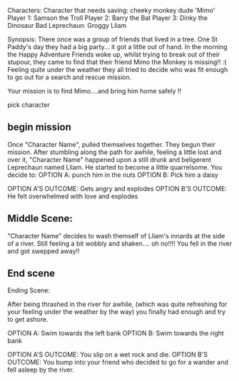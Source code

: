 Characters:
    Character that needs saving: cheeky monkey dude 'Mimo'
    Player 1: Samson the Troll
    Player 2: Barry the Bat
    Player 3:  Dinky the Dinosaur
    Bad Leprechaun: Groggy Lliam

Synopsis: There once was a group of friends that lived in a tree. One St Paddy's day they had a big party... it got a little out of hand.
In the morning the Happy Adventure Friends woke up, whilst trying to break out of their stupour, they came to find that their friend Mimo the Monkey is missing!! :( Feeling quite under the weather they all tried to decide who was fit enough to go out for a search and rescue mission.

Your mission is to find Mimo....and bring him home safely !!

pick character

## begin mission

Once "Character Name", pulled themselves together. They begun their mission. After stumbling along the path for awhile, feeling a little lost and over it, "Character Name" happened upon a still drunk and beligerent Leprechaun named Lliam. He started to become a little quarrelsome. You decide to:
OPTION A: punch him in the nuts
OPTION B: Pick him a daisy

OPTION A'S OUTCOME: Gets angry and explodes
OPTION B'S OUTCOME: He felt overwhelmed with love and explodes


## Middle Scene:

"Character Name" decides to wash themself of Lliam's innards at the side of a river. Still feeling a bit wobbly and shaken.... oh no!!!! You fell in the river and got swepped away!!

## End scene

Ending Scene:

After being thrashed in the river for awhile, (which was quite refreshing for your feeling under the weather by the way) you finally had enough and try to get ashore.

OPTION A: Swim towards the left bank
OPTION B: Swim towards the right bank

OPTION A'S OUTCOME: You slip on a wet rock and die.
OPTION B'S OUTCOME: You bump into your friend who decided to go for a wander and fell asleep by the river.

